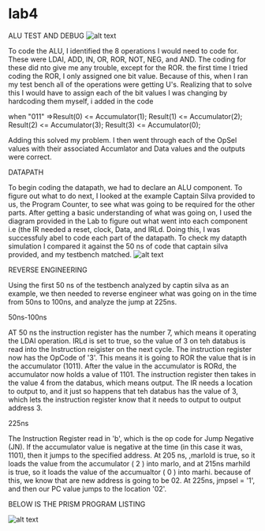 lab4
====

ALU TEST AND DEBUG
![alt text](http://i59.tinypic.com/693vok.png)

To code the ALU, I identified the 8 operations I would need to code for.  These were LDAI, ADD, IN, OR, ROR, NOT, NEG, and AND.  The coding for these did nto give me any trouble, except for the ROR.  the first time I tried coding the ROR, I only assigned one bit value.  Because of this, when I ran my test bench all of the operations were getting U's.  Realizing that to solve this I would have to assign each of the bit values I was changing by hardcoding them myself, i added in the code 

when "011" =>Result(0) <= Accumulator(1);
					Result(1) <= Accumulator(2);
					Result(2) <= Accumulator(3);
					Result(3) <= Accumulator(0);
					
Adding this solved my problem.  I then went through each of the OpSel values with their associated Accumlator and Data values and the outputs were correct.


DATAPATH 

To begin coding the datapath, we had to declare an ALU component.  To figure out what to do next, I looked at the example Captain Silva provided to us, the Program Counter, to see what was going to be required for the other parts.  After getting a basic understanding of what was going on, I used the diagram provided in the Lab to figure out what went into each component i.e (the IR needed a reset, clock, Data, and IRLd.  Doing this, I was successfuly abel to code each part of the datapath.  To check my datapth simulation I compared it against the 50 ns of code that captain silva provided, and my testbench matched.
![alt text](http://i59.tinypic.com/e1phi.png)


REVERSE ENGINEERING

Using the first 50 ns of the testbench analyzed by captin silva as an example, we then needed to reverse engineer what was going on in the time from 50ns to 100ns, and analyze the jump at 225ns.  

50ns-100ns

AT 50 ns the instruction register has the number 7, which means it operating the LDAI operation.  IRLd is set to true, so the value of 3 on teh databus is read into the Instruction reigister on the next cycle.  The instruction register now has the OpCode of '3'.  This means it is going to ROR the value that is in the accumulator (1011).  After the value in the accumulator is RORd, the accumulator now holds a value of 1101.  The instruction register then takes in the value 4 from the databus, which means output.  The IR needs a location to output to, and it just so happens that teh databus has the value of 3, which lets the instruction register know that it needs to output to output address 3.   


225ns

The Instruction Register read in 'b', which is the op code for Jump Negative (JN).  If the accumulator value is negative at the time (in this case it was, 1101), then  it jumps to the specified address. At 205 ns, ,marlold is true, so it loads the value from the accumulator ( 2 )  into marlo, and at 215ns marhild is true, so it loads the value of the accumualtor ( 0 ) into marhi. because of this, we know that are new address is going to be 02.  At 225ns, jmpsel = '1', and then our PC value jumps to the location '02'.


BELOW IS THE PRISM PROGRAM LISTING

![alt text](http://i57.tinypic.com/eu12km.png)
